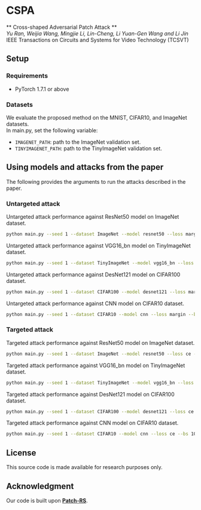 # CSPA
** Cross-shaped Adversarial Patch Attack **     
*Yu Ran, Weijia Wang, Mingjie Li, Lin-Cheng, Li Yuan-Gen Wang and Li Jin*         
IEEE Transactions on Circuits and Systems for Video Technology (TCSVT)

## Setup
### Requirements  
* PyTorch 1.7.1 or above

### Datasets   
We evaluate the proposed method on the MNIST, CIFAR10, and ImageNet datasets.    
In main.py, set the following variable:  

* `IMAGENET_PATH`: path to the ImageNet validation set.
* `TINYIMAGENET_PATH`: path to the TinyImageNet validation set.


##  Using models and attacks from the paper
The following provides the arguments to run the attacks described in the paper. 

### Untargeted attack
Untargeted attack performance against ResNet50 model on ImageNet dataset.
```bash
python main.py --seed 1 --dataset ImageNet --model resnet50 --loss margin --bs 100 --n_queries 2000 --miu_init .5 --interval 7 --width 1 --length 200
```
Untargeted attack performance against VGG16_bn model on TinyImageNet dataset.
```bash
python main.py --seed 1 --dataset TinyImageNet --model vgg16_bn --loss margin --bs 100 --n_queries 2000 --miu_init .5 --interval 7 --width 1 --length 32
```
Untargeted attack performance against DesNet121 model on CIFAR100 dataset.
```bash
python main.py --seed 1 --dataset CIFAR100 --model desnet121 --loss margin --bs 100 --n_queries 2000 --miu_init .5 --interval 7 --width 1 --length 25
```
Untargeted attack performance against CNN model on CIFAR10 dataset.
```bash
python main.py --seed 1 --dataset CIFAR10 --model cnn --loss margin --bs 100 --n_queries 2000 --miu_init .5 --interval 7 --width 1 --length 25
```

### Targeted attack
Targeted attack performance against ResNet50 model on ImageNet dataset.
```bash
python main.py --seed 1 --dataset ImageNet --model resnet50 --loss ce --bs 100 --n_queries 2000 --miu_init .4 --interval 10 --width 1 --length 200 --targeted
```
Targeted attack performance against VGG16_bn model on TinyImageNet dataset.
```bash
python main.py --seed 1 --dataset TinyImageNet --model vgg16_bn --loss ce --bs 100 --n_queries 2000 --miu_init .4 --interval 10 --width 1 --length 32 --targeted
```
Targeted attack performance against DesNet121 model on CIFAR100 dataset.
```bash
python main.py --seed 1 --dataset CIFAR100 --model desnet121 --loss ce --bs 100 --n_queries 2000 --miu_init .4 --interval 10 --width 1 --length 25 --targeted
```
Targeted attack performance against CNN model on CIFAR10 dataset.
```bash
python main.py --seed 1 --dataset CIFAR10 --model cnn --loss ce --bs 100 --n_queries 2000 --miu_init .4 --interval 10 --width 1 --length 25 --targeted
```

## License
This source code is made available for research purposes only.

## Acknowledgment
Our code is built upon [**Patch-RS**](https://github.com/fra31/sparse-rs).

